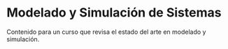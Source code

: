 # Modelado y Simulación de Sistemas
Contenido para un curso que revisa el estado del arte en modelado y simulación. 
